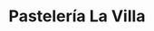 ---
title: "Pastelería La Villa"
url: /madrid/pasteleria-la-villa-avenida-de-la-gran-via-de-hortaleza/
shop: Konditorei
---